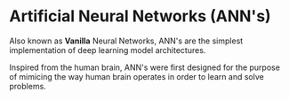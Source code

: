 # Artificial Neural Networks (ANN's)

Also known as **Vanilla** Neural Networks, ANN's are the simplest implementation of deep learning model architectures.

Inspired from the human brain, ANN's were first designed for the purpose of mimicing the way human brain operates in order to learn and solve problems. 
